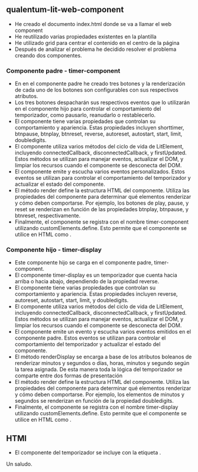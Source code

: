 ## qualentum-lit-web-component
- He creado el documento index.html donde se va a llamar el web component
- He reutilizado varias propiedades existentes en la plantilla 
- He utilizado grid para centrar el contenido en el centro de la página
- Después de analizar el problema he decidido resolver el problema creando dos componentes.

### Componente padre - timer-component
- En en el componente padre he creado tres botones y la renderización de cada uno de los botones son configurables con sus respectivos atributos.
- Los tres botones despacharán sus respectivos eventos que lo utilizarán en el componente hijo para controlar el comportamiento del temporizador, como pausarlo, reanudarlo o restablecerlo.
- El componente tiene varias propiedades que controlan su comportamiento y apariencia. Estas propiedades incluyen shorttimer, btnpause, btnplay, btnreset, reverse, autoreset, autostart, start, limit, doubledigits.
- El componente utiliza varios métodos del ciclo de vida de LitElement, incluyendo connectedCallback, disconnectedCallback, y firstUpdated. Estos métodos se utilizan para manejar eventos, actualizar el DOM, y limpiar los recursos cuando el componente se desconecta del DOM.
- El componente emite y escucha varios eventos personalizados. Estos eventos se utilizan para controlar el comportamiento del temporizador y actualizar el estado del componente.
- El método render define la estructura HTML del componente. Utiliza las propiedades del componente para determinar qué elementos renderizar y cómo deben comportarse. Por ejemplo, los botones de play, pause, y reset se renderizan en función de las propiedades btnplay, btnpause, y btnreset, respectivamente.
- Finalmente, el componente se registra con el nombre timer-component utilizando customElements.define. Esto permite que el componente se utilice en HTML como <timer-component>.

### Componente hijo - timer-display
- Este componente hijo se carga en el componente padre, timer-component.
- El componente timer-display es un temporizador que cuenta hacia arriba o hacia abajo, dependiendo de la propiedad reverse.
- El componente tiene varias propiedades que controlan su comportamiento y apariencia. Estas propiedades incluyen reverse, autoreset, autostart, start, limit, y doubledigits.
- El componente utiliza varios métodos del ciclo de vida de LitElement, incluyendo connectedCallback, disconnectedCallback, y firstUpdated. Estos métodos se utilizan para manejar eventos, actualizar el DOM, y limpiar los recursos cuando el componente se desconecta del DOM.
- El componente emite un evento y escucha varios eventos emitidos en el componente padre. Estos eventos se utilizan para controlar el comportamiento del temporizador y actualizar el estado del componente.
- El método renderDisplay se encarga a base de los atributos boleanos de renderizar minutos y segundos o días, horas, minutos y segundo según la tarea asignada. De esta manera toda la lógica del temporizador se comparte entre dos formas de presentación
- El método render define la estructura HTML del componente. Utiliza las propiedades del componente para determinar qué elementos renderizar y cómo deben comportarse. Por ejemplo, los elementos de minutos y segundos se renderizan en función de la propiedad doubledigits.
- Finalmente, el componente se registra con el nombre timer-display utilizando customElements.define. Esto permite que el componente se utilice en HTML como <timer-display>.

## HTMl
- El componente del temporizador se incluye con la etiqueta <timer-component>.

Un saludo.